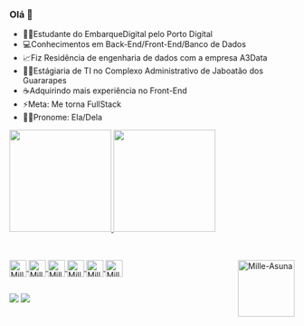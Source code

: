### Olá 👋

- 👩‍🎓Estudante do EmbarqueDigital pelo Porto Digital
- 💻Conhecimentos em Back-End/Front-End/Banco de Dados
- 📈Fiz Residência de engenharia de dados com a empresa A3Data
- 👩‍💻Estágiaria de TI no Complexo Administrativo de Jaboatão dos Guararapes
- ☕Adquirindo mais experiência no Front-End
- ⚡Meta: Me torna FullStack
- 💁‍♀️Pronome: Ela/Dela

<div>
<a href="http://github.com/Millemaria">
<img height="180cm" src="https://github-readme-stats.vercel.app/api?username=Millemaria&show_icons=true&theme=jolly&include_all_commits=true&count_private=true"/>
 <img height="180cm" src="https://github-readme-stats.vercel.app/api/top-langs/?username=Millemaria&layout=compact&langs_count=16&theme=jolly"/>
 </div>
 
 ##
  
<div style="display: inline_block"><br>
<img align="center" alt="Mille-Git"  height="30" whidth="40" src="https://cdn.jsdelivr.net/gh/devicons/devicon/icons/git/git-original.svg" />
<img align="center" alt="Mille-GitHub"  height="30" whidth="40" src="https://cdn.jsdelivr.net/gh/devicons/devicon/icons/github/github-original.svg" />
<img align="center" alt="Mille-HTML"  height="30" whidth="40" src="https://cdn.jsdelivr.net/gh/devicons/devicon/icons/html5/html5-original.svg" />
<img align="center" alt="Mille-CSS"  height="30" whidth="40"  src="https://cdn.jsdelivr.net/gh/devicons/devicon/icons/css3/css3-original.svg" />       
<img align="center" alt="Mille-Java"  height="30" whidth="40" src="https://cdn.jsdelivr.net/gh/devicons/devicon/icons/java/java-original.svg" />        
<img align="center" alt="Mille-MySQL"  height="30" whidth="40" src="https://cdn.jsdelivr.net/gh/devicons/devicon/icons/mysql/mysql-original.svg" />
<img align="right" alt="Mille-Asuna" height="100"src="https://i.pinimg.com/originals/0b/d2/eb/0bd2ebe8665f20f4264fbffb92b9142d.gif">
</div>     

 ##
 <div>
 <a href="https://www.linkedin.com/in/jamille-maria-815215249/" target="_blank"><img src="https://img.shields.io/badge/LinkedIn-0077B5?style=for-the-badge&logo=linkedin&logoColor=white" target="_blank"></a>
 <a href="https://www.instagram.com/millesmaria_/" target="_blank"><img src="https://img.shields.io/badge/Instagram-E4405F?style=for-the-badge&logo=instagram&logoColor=white" target="_blank"></a>
  </div>
